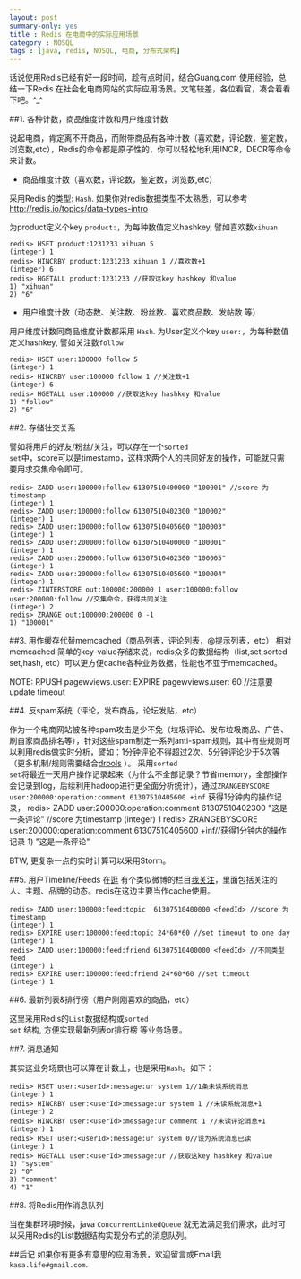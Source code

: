 ```yaml
---
layout: post
summary-only: yes
title : Redis 在电商中的实际应用场景	
category : NOSQL
tags : [java, redis, NOSQL, 电商, 分布式架构]
---
```


话说使用Redis已经有好一段时间，趁有点时间，结合Guang.com 使用经验，总结一下Redis 在社会化电商网站的实际应用场景。文笔较差，各位看官，凑合着看下吧。^_^

##1. 各种计数，商品维度计数和用户维度计数

说起电商，肯定离不开商品，而附带商品有各种计数（喜欢数，评论数，鉴定数，浏览数,etc），Redis的命令都是原子性的，你可以轻松地利用INCR，DECR等命令来计数。

* 商品维度计数（喜欢数，评论数，鉴定数，浏览数,etc）

采用Redis 的类型: <code class="default-size">Hash</code>.  如果你对redis数据类型不太熟悉，可以参考 http://redis.io/topics/data-types-intro

为product定义个key <code class="default-size">product:<productId></code>，为每种数值定义hashkey, 譬如喜欢数<code class="default-size">xihuan</code>

	redis> HSET product:1231233 xihuan 5
	(integer) 1
	redis> HINCRBY product:1231233 xihuan 1 //喜欢数+1
	(integer) 6 
	redis> HGETALL product:1231233 //获取这key hashkey 和value
	1) "xihuan"
	2) "6"

* 用户维度计数（动态数、关注数、粉丝数、喜欢商品数、发帖数 等）

用户维度计数同商品维度计数都采用 <code class="default-size">Hash</code>. 为User定义个key <code class="default-size">user:<userId></code>，为每种数值定义hashkey, 譬如关注数<code class="default-size">follow</code>

	redis> HSET user:100000 follow 5
	(integer) 1
	redis> HINCRBY user:100000 follow 1 //关注数+1
	(integer) 6 
	redis> HGETALL user:100000 //获取这key hashkey 和value
	1) "follow"
	2) "6"

##2. 存储社交关系

譬如将用戶的好友/粉丝/关注，可以存在一个<code class="default-size">sorted set</code>中，score可以是timestamp，这样求两个人的共同好友的操作，可能就只需要用求交集命令即可。

	redis> ZADD user:100000:follow 61307510400000 "100001" //score 为timestamp
	(integer) 1
	redis> ZADD user:100000:follow 61307510402300 "100002"
	(integer) 1
	redis> ZADD user:100000:follow 61307510405600 "100003"
	(integer) 1
	redis> ZADD user:200000:follow 61307510400000 "100001"
	(integer) 1
	redis> ZADD user:200000:follow 61307510402300 "100005"
	(integer) 1
	redis> ZADD user:200000:follow 61307510405600 "100004"
	(integer) 1
	redis> ZINTERSTORE out:100000:200000 1 user:100000:follow user:200000:follow //交集命令，获得共同关注
	(integer) 2
	redis> ZRANGE out:100000:200000 0 -1
	1) "100001"

##3. 用作缓存代替memcached（商品列表，评论列表，@提示列表，etc）
相对memcached 简单的key-value存储来说，redis众多的数据结构（list,set,sorted set,hash, etc）可以更方便cache各种业务数据，性能也不亚于memcached。

NOTE:
	RPUSH pagewviews.user:<userid> 
	EXPIRE pagewviews.user:<userid> 60 //注意要update timeout


##4. 反spam系统（评论，发布商品，论坛发贴，etc）

作为一个电商网站被各种spam攻击是少不免（垃圾评论、发布垃圾商品、广告、刷自家商品排名等），针对这些spam制定一系列anti-spam规则，其中有些规则可以利用redis做实时分析，譬如：1分钟评论不得超过2次、5分钟评论少于5次等（更多机制/规则需要结合[drools](http://www.jboss.org/drools) ）。
采用<code class="default-size">sorted set</code>将最近一天用户操作记录起来（为什么不全部记录？节省memory，全部操作会记录到log，后续利用hadoop进行更全面分析统计），通过<code class="default-size">ZRANGEBYSCORE user:200000:operation:comment 61307510405600 +inf</code> 获得1分钟内的操作记录，
	redis> ZADD user:200000:operation:comment 61307510402300 "这是一条评论" //score 为timestamp
	(integer) 1
	redis> ZRANGEBYSCORE user:200000:operation:comment 61307510405600 +inf//获得1分钟内的操作记录
	1) "这是一条评论"
	
BTW, 更复杂一点的实时计算可以采用Storm。

##5. 用户Timeline/Feeds
在[逛](http://guang.com) 有个类似微博的栏目[我关注](http://guang.com/f)，里面包括关注的人、主题、品牌的动态。redis在这边主要当作cache使用。

	redis> ZADD user:100000:feed:topic	61307510400000 <feedId> //score 为timestamp
	(integer) 1
	redis> EXPIRE user:100000:feed:topic 24*60*60 //set timeout to one day
	(integer) 1
	redis> ZADD user:100000:feed:friend	61307510400000 <feedId> //不同类型feed
	(integer) 1
	redis> EXPIRE user:100000:feed:friend 24*60*60 //set timeout
	(integer) 1


##6. 最新列表&排行榜（用户刚刚喜欢的商品，etc）

这里采用Redis的<code class="default-size">List</code>数据结构或<code class="default-size">sorted set</code> 结构, 方便实现最新列表or排行榜 等业务场景。

##7. 消息通知

其实这业务场景也可以算在计数上，也是采用<code class="default-size">Hash</code>。如下：
	
	redis> HSET user:<userId>:message:ur system 1//1条未读系统消息
	(integer) 1
	redis> HINCRBY user:<userId>:message:ur system 1 //未读系统消息+1
	(integer) 2
	redis> HINCRBY user:<userId>:message:ur comment 1 //未读评论消息+1
	(integer) 1
	redis> HSET user:<userId>:message:ur system 0//设为系统消息已读
	(integer) 1
	redis> HGETALL user:<userId>:message:ur //获取这key hashkey 和value
	1) "system"
	2) "0"
	3) "comment"
	4) "1"
	
##8. 将Redis用作消息队列

当在集群环境时候，java <code class="default-size">ConcurrentLinkedQueue</code> 就无法满足我们需求，此时可以采用Redis的List数据结构实现分布式的消息队列。

##后记
如果你有更多有意思的应用场景，欢迎留言或Email我<code class="default-size">kasa.life#gmail.com</code>.